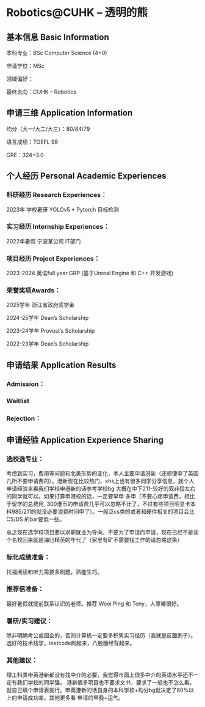 # Robotics@CUHK – 透明的熊

## 基本信息 Basic Information

本科专业：BSc Computer Science (4+0)

申请学位：MSc

领域偏好：

最终去向：CUHK – Robotics


## 申请三维 Application Information

均分（大一/大二/大三）：80/84/79

语言成绩：TOEFL 98

GRE：324+3.0


## 个人经历 Personal Academic Experiences

### 科研经历 Research Experiences：

2023年 学校暑研 YOLOv5 + Pytorch 目标检测

### 实习经历 Internship Experiences：

2022年暑假 宁波某公司 IT部门 

### 项目经历 Project Experiences：

2023-2024 英诺full year GRP (基于Unreal Engine 和 C++ 开发游戏)

### 荣誉奖项Awards：

2025学年 浙江省政府奖学金

2024-25学年 Dean’s Scholarship

2023-24学年 Provost’s Scholarship

2022-23学年 Dean’s Scholarship



## 申请结果 Application Results

### Admission：

### Waitlist

### Rejection：



## 申请经验 Application Experience Sharing

### 选校选专业：

考虑到实习，费用等问题和北美形势的变化，本人主要申请港新（还顺便申了英国几所不要申请费的）。港新现在比较热门，xhs上也有很多同学分享信息，就个人申请经验来看我们学校申港新的话参考学校bg 大概在中下211-较好的双非段左右的同学就可以。如果打算申港校的话，一定要早申 多申（不要心疼申请费，相比于留学的总费用, 300港币的申请费几乎可以忽略不计了，不过有些项目明显卡本科985/211的就没必要浪费时间申了）。一般泛cs类的或者和硬件相关的项目会比CS/DS 的bar要低一些。

总之现在选学校项目要以求职就业为导向，不要为了申请而申请，现在已经不是读个名校回来就是海归精英的年代了（家里有矿不需要找工作的请忽略这条）

### 标化成绩准备：

托福阅读和听力需要多刷题，熟能生巧。

### 推荐信准备：

最好暑假就提前联系认识的老师。推荐 Wooi Ping 和 Tony，人尊嘟很好。

### 暑研/实习建议：

除非明确考公或国企的，否则计算机一定要多积累实习经历（我就是反面例子）。选好的技术栈学，leetcode刷起来，八股面经背起来。

### 其他建议：

理工科类申英港新都没有找中介的必要，我觉得市面上很多中介的英语水平还不一定有我们学校的同学强， 港新很多项目也不要求文书，要求了一般也不怎么看，就自己填个申请表就行。申英港新的话自身的本科学校+均分bg就决定了80%以上的申请成功率，其他更多看 申请的早晚+运气。